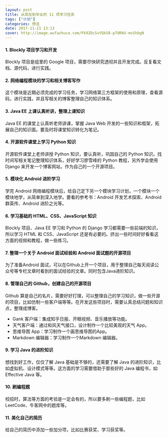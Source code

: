 ```yaml
---
layout: post
title: 从现在到毕业的 11 项学习任务
tags: ["计划"]
categories: 想法
date: 2017-11-21 13:13
cover: http://image.wufazhuce.com/Fk92DcSvYQkS8-p7URAV-mvShbgN
---
```

#### 1. Blockly 项目学习和开发

Blockly 项目是组里的 Google 项目，需要尽快研究透彻并且开发完成。反复看文档、源代码，进行实践。

#### 2. 网络编程模块的学习和相关博客写作

这个模块是近期必须完成的学习任务，学习网络第三方框架的使用和原理，查看源码，进行实践，并且写相关的博客整理自己的知识体系。

#### 3. Java EE 上课认真听讲，整理上课知识

Java EE 的课堂上认真听老师讲课，掌握 Java Web 开发的一些知识和框架，拓展自己的知识面。要及时将课堂知识转化为笔记。

#### 4. 开源软件课堂上学习 Python 知识

开源软件课堂上老师讲授 Python 知识，要认真听，巩固自己的 Python 知识。找时间写相关笔记整理知识体系，好好学习廖雪峰的 Python 教程，另外学会使用 Django 来开发一个博客网站，作为自己的一个开源项目。

#### 5. 模块化 Android 进阶学习

学完 Android 网络编程模块后，给自己定下另一个模块学习计划，一个模块一个模块地学，从简单到深入地学。要看的参考书：Android 开发艺术探索、Android 群英传、Android 进阶之光等。

#### 6. 学习基础的 HTML、CSS、JavaScript 知识

Blockly 项目、Java EE 学习和 Python 的 Django 学习都需要一些前端的知识，所以学习 HTML 和 CSS、JavaScript 还是有必要的。挤出一些时间好好看看这方面的视频和教程，做一些练习。

#### 7. 整理一个关于 Android 面试经验和 Android 面试题的开源项目

为了准备Android 面试，可以在Github上开一个项目，用于整理自己每天阅读公众号等专栏文章时看到的面试经验的文章。同时包含Java进阶知识。

#### 8. 管理自己的 Github，创建自己的开源项目

Github 算是自己的名片，需要好好打理，可以整理自己的学习知识，做一些开源的项目，比如仿制一些客户端等等。在开发这些项目时，需要认真总结问题和知识点，整理成博客。

- Gank 客户端：集成知乎日报、开眼视频、音乐播放等功能。
- 天气客户端：通过和风天气接口，设计制作一个比较美观的天气 App。
- 思维导图 App：学习制作一个画思维导图的App。
- Markdown 编辑器：学习制作一个Markdown 编辑器。

#### 9. 学习 Java 的进阶知识

想找到好工作，仅仅了解 Java 基础是不够的，还需要了解 Java 的进阶知识，比如虚拟机、设计模式等等。这方面的学习需要借助于那些好的 Java 编程书，如 Effective Java 等。

#### 10. 刷编程题

校招时，算法等方面的考验是一定会有的，所以要多刷一些编程题，比如LeetCode、牛客网中的题库等。

#### 11. 美化自己的简历 

给自己的简历中添加一些加分项，比如比赛获奖、学习获奖等。








